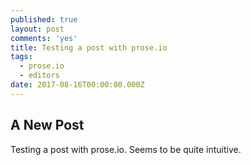 ```yaml
---
published: true
layout: post
comments: 'yes'
title: Testing a post with prose.io
tags:
  - prose.io
  - editors
date: 2017-08-16T00:00:00.000Z
---
```

## A New Post
Testing a post with prose.io. Seems to be quite intuitive.
